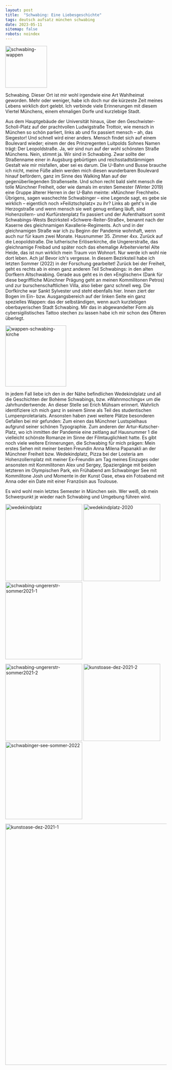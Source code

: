 ```yaml
---
layout: post
title:  "Schwabing: Eine Liebesgeschichte"
tags: deutsch aufsatz münchen schwabing 
date: 2023-05-11
sitemap: false
robots: noindex
---
```

<a href="https://imgbb.com/"><img src="https://i.ibb.co/4RS8XJv/schwabing-wappen.png" alt="schwabing-wappen" border="0" width="130px"></a>

Schwabing. Dieser Ort ist mir wohl irgendwie eine Art Wahlheimat geworden. Mehr oder weniger, habe ich doch nur die kürzeste Zeit meines Lebens wirklich dort gelebt. Ich verbinde viele Erinnerungen mit diesem Viertel Münchens, einem ehmaligen Dorfe und kurzlebige Stadt.

Aus dem Hauptgebäude der Universität hinaus, über den Geschwister-Scholl-Platz auf der prachtvollen Ludwigstraße Trottoir, wie mensch in München so schön parliert, links ab und fix passiert mensch – ah, das Siegestor! Und schnell wird einer anders. Mensch findet sich auf einem Boulevard wieder; einem der des Prinzregenten Luitpolds Sohnes Namen trägt: Der Leopoldstraße. Ja, wir sind nun auf der wohl schönsten Straße Münchens. Nein, stimmt ja. Wir sind in Schwabing. Zwar sollte der Straßenname einer in Augsburg gebürtigen und reichsstadtstämmigen Gestalt wie mir misfallen, aber sei es darum. Die U-Bahn und Busse brauche ich nicht, meine Füße allein werden mich diesen wunderbaren Boulevard hinauf befördern, ganz im Sinne des Walking Man auf der gegenüberliegenden Straßenseite. Und schon recht bald sieht mensch die tolle Münchner Freiheit, oder wie damals im ersten Semester (Winter 2019) eine Gruppe älterer Herren in der U-Bahn meinte: »Münchner Frechheit«. Übrigens, sagen waschechte Schwabinger – eine Legende sagt, es gebe sie wirklich – eigentlich noch »Feiliztschplatz« zu ihr? Links ab geht's in die Herzogstraße und wenn mensch sie weit genug entlang läuft, sind Hohenzollern- und Kurfürstenplatz fix passiert und der Aufenthaltsort somit Schwabings-Wests Bezirksteil »Schwere-Reiter-Straße«, benannt nach der Kaserne des gleichnamigen Kavallerie-Regiments. Ach und in der gleichnamigen Straße war ich zu Beginn der Pandemie wohnhaft, wenn auch nur für kaum zwei Monate. Hausnummer 35. Zimmer 4xx. Zurück auf die Leopoldstraße. Die lutherische Erlöserkirche, die Ungererstraße, das gleichnamige Freibad und später noch das ehemalige Arbeiterviertel Alte Heide, das ist nun wirklich mein Traum von Wohnort. Nur werde ich wohl nie dort leben. Ach ja! Bevor ich's vergesse. In diesem Bezirksteil habe ich letzten Sommer (2022) in der Forschung gearbeitet! Zurück bei der Freiheit, geht es rechts ab in einen ganz anderen Teil Schwabings: in den alten Dorfkern Altschwabing. Gerade aus geht es in den »Englischen« (Dank für diese begriffliche Münchner Prägung geht an meinen Kommilitonen Petros) und zur burschenschaftlichen Villa, also lieber ganz schnell weg. Die Dorfkirche war Sankt Sylvester und steht ebenfalls hier. Innen ziert der Bogen im Ein- bzw. Ausgangsbereich auf der linken Seite ein ganz spezielles Wappen: das der selbständigen, wenn auch kurzlebigen oberbayerischen Stadt Schwabing. Mir das in abgewandelter Form als cybersigilistisches Tattoo stechen zu lassen habe ich mir schon des Öfteren überlegt.

<a href="https://ibb.co/4KNwYPg"><img src="https://i.ibb.co/GnPftc3/wappen-schwabing-kirche.jpg" alt="wappen-schwabing-kirche" border="0" height="190px"></a>
  
In jedem Fall liebe ich den in der Nähe befindlichen Wedekindplatz und all die Geschichten der Bohème Schwabings, bzw. »Wahnmochings« um die Jahrhundertwende. An dieser Stelle sei Erich Mühsam erinnert. Wahrlich identifiziere ich mich ganz in seinem Sinne als Teil des studentischen Lumpenproletariats. Ansonsten haben zwei weitere Plätze besonderen Gefallen bei mir gefunden: Zum einen das Münchner Lustspielhaus aufgrund seiner schönen Typographie. Zum anderen der Artur-Kutscher-Platz, wo ich inmitten der Pandemie eine zeitlang auf Hausnummer 1 die vielleicht
schönste Romanze im Sinne der Filmtauglichkeit hatte. Es gibt noch viele weitere Erinnerungen, die Schwabing für mich prägen: Mein erstes Sehen mit meiner besten Freundin Anna Milena Papanakli an der Münchner Freiheit bzw. Wedekindplatz, Pizza bei der Losteria am Hohenzollernplatz mit meiner Ex-Freundin am Tag meines Einzuges oder ansonsten mit Kommilitonen Alex und Sergey, Spaziergänge mit beiden letzteren im Olympischen Park, ein Frühabend am Schwabinger See mit Kommilitone Josh und Momente in der Kunst Oase, etwa ein Fotoabend mit Anna oder ein Date mit einer Französin aus Toulouse. 

Es wird wohl mein letztes Semester in München sein. Wer weiß, ob mein Schwerpunkt je wieder nach Schwabing und Umgebung führen wird.

<a href="https://ibb.co/0q40DPz"><img src="https://i.ibb.co/F6ZQxGd/wedekindplatz.jpg" alt="wedekindplatz" border="0" width="240px"></a>
<a href="https://ibb.co/LddypdG"><img src="https://i.ibb.co/DffFKfq/wedekindplatz-2020.jpg" alt="wedekindplatz-2020" border="0" width="240px"></a>
<a href="https://ibb.co/XsMBf2D"><img src="https://i.ibb.co/Ph0psmM/schwabing-ungererstr-sommer2021-1.jpg" alt="schwabing-ungererstr-sommer2021-1" border="0" width="240px"></a>

<a href="https://ibb.co/MRbQPsr"><img src="https://i.ibb.co/THZdPk6/schwabing-ungererstr-sommer2021-2.jpg" alt="schwabing-ungererstr-sommer2021-2" border="0" width="240px"></a>
<a href="https://ibb.co/M6QFn18"><img src="https://i.ibb.co/2NHGqM8/kunstoase-dez-2021-2.jpg" alt="kunstoase-dez-2021-2" border="0" width="240"></a>
<a href="https://ibb.co/LYN3vmg"><img src="https://i.ibb.co/8NYHXqx/schwabinger-see-sommer-2022.jpg" alt="schwabinger-see-sommer-2022" border="0" width="240px"></a>

<a href="https://ibb.co/5L89fZ7"><img src="https://i.ibb.co/M7Vh3dX/kunstoase-dez-2021-1.jpg" alt="kunstoase-dez-2021-1" border="0" width="750px"></a>
